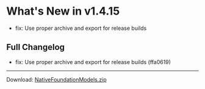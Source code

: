 # What's New in v1.4.15

- fix: Use proper archive and export for release builds

## Full Changelog
- fix: Use proper archive and export for release builds (ffa0619)

---
Download: [NativeFoundationModels.zip](https://github.com/zats/native-foundation-models/releases/download/v1.4.15/NativeFoundationModels.zip)
